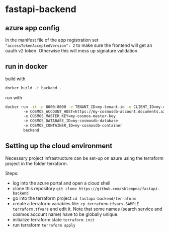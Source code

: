 # fastapi-backend

## azure app config

In the manifest file of the app registration set
`"accessTokenAcceptedVersion": 2`
to make sure the frontend will get an oauth v2 token. Otherwise this will mess up signature validation.

## run in docker

build with

```bash
docker build -t backend .
```

run with

```bash
docker run -it -p 8000:8000 -e TENANT_ID=my-tenant-id -e CLIENT_ID=my-client_id -e CLIENT_CREDENTIALS=my-client-credential -e PORT=8000
        -e COSMOS_ACCOUNT_HOST=https://my-cosmosdb-account.documents.azure.com:443/
        -e COSMOS_MASTER_KEY=my-cosmos-master-key
        -e COSMOS_DATABASE_ID=my-cosmosdb-database
        -e COSMOS_CONTAINER_ID=my-cosmosdb-container
        backend
```

## Setting up the cloud environment

Necessary project infrastructure can be set-up on azure using the terraform project in the folder terraform.

Steps:

- log into the azure portal and open a cloud shell
- clone this repository `git clone https://github.com/sklempna/fastapi-backend`
- go into the terraform project `cd fastapi-backend/terraform`
- create a terraform variables file: `cp terraform.tfvars.SAMPLE terraform.tfvars` and edit it. Note that some names (search service and cosmos account name) have to be globally unique.
- initialize terraform state `terraform init`
- run terraform `terraform apply`
